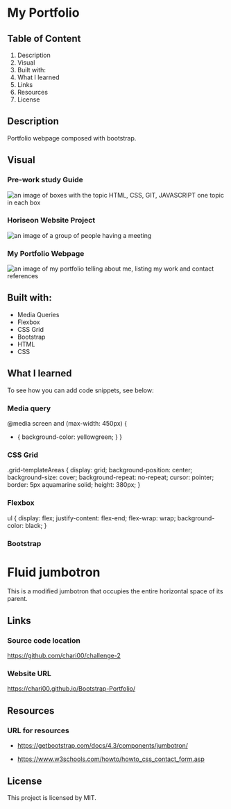 # My Portfolio

## Table of Content

1. Description
2. Visual
3. Built with:
4. What I learned
5. Links
6. Resources
7. License

## Description

Portfolio webpage composed with bootstrap.

## Visual

### Pre-work study Guide

<img src="../Bootstrap-Portfolio/images/pre-work.png" alt="an image of boxes with the topic HTML, CSS, GIT, JAVASCRIPT one topic in each box"/>

### Horiseon Website Project

<img src="../Bootstrap-Portfolio/images/Challenge1-Horiseon.png" alt="an image of a group of people having a meeting"/>

### My Portfolio Webpage

<img src="../Bootstrap-Portfolio/images/Challenge2-myportfolio.png" alt="an image of my portfolio telling about me, listing my work and contact references"/>

## Built with:

- Media Queries
- Flexbox
- CSS Grid
- Bootstrap
- HTML
- CSS

## What I learned

To see how you can add code snippets, see below:

### Media query

@media screen and (max-width: 450px) {

- {
  background-color: yellowgreen;
  }
  }

### CSS Grid

.grid-templateAreas {
display: grid;
background-position: center;
background-size: cover;
background-repeat: no-repeat;
cursor: pointer;
border: 5px aquamarine solid;
height: 380px;
}

### Flexbox

ul {
display: flex;
justify-content: flex-end;
flex-wrap: wrap;
background-color: black;
}

### Bootstrap

<div class="jumbotron jumbotron-fluid">
  <div class="container">
    <h1 class="display-4">Fluid jumbotron</h1>
    <p class="lead">This is a modified jumbotron that occupies the entire horizontal space of its parent.</p>
  </div>
</div>

## Links

### Source code location

https://github.com/chari00/challenge-2

### Website URL

https://chari00.github.io/Bootstrap-Portfolio/

## Resources

### URL for resources

- https://getbootstrap.com/docs/4.3/components/jumbotron/

- https://www.w3schools.com/howto/howto_css_contact_form.asp

## License

This project is licensed by MIT.
